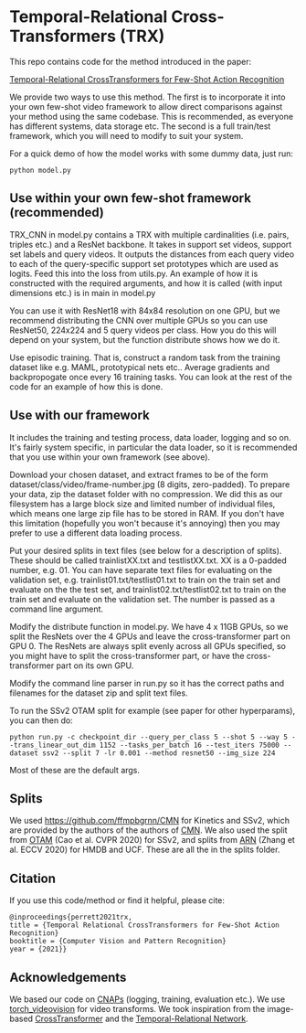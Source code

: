 # Temporal-Relational Cross-Transformers (TRX)


This repo contains code for the method introduced in the paper:

[Temporal-Relational CrossTransformers for Few-Shot Action Recognition](https://arxiv.org/)

We provide two ways to use this method. The first is to incorporate it into your own few-shot video framework to allow direct comparisons against your method using the same codebase. This is recommended, as everyone has different systems, data storage etc. The second is a full train/test framework, which you will need to modify to suit your system.

For a quick demo of how the model works with some dummy data, just run:

	python model.py


## Use within your own few-shot framework (recommended)

TRX_CNN in model.py contains a TRX with multiple cardinalities (i.e. pairs, triples etc.) and a ResNet backbone. It takes in support set videos, support set labels and query videos. It outputs the distances from each query video to each of the query-specific support set prototypes which are used as logits. Feed this into the loss from utils.py. An example of how it is constructed with the required arguments, and how it is called (with input dimensions etc.) is in main in model.py

You can use it with ResNet18 with 84x84 resolution on one GPU, but we recommend distributing the CNN over multiple GPUs so you can use ResNet50, 224x224 and 5 query videos per class. How you do this will depend on your system, but the function distribute shows how we do it.

Use episodic training. That is, construct a random task from the training dataset like e.g. MAML, prototypical nets etc.. Average gradients and backpropogate once every 16 training tasks. You can look at the rest of the code for an example of how this is done.



## Use with our framework

It includes the training and testing process, data loader, logging and so on. It's fairly system specific, in particular the data loader, so it is recommended that you use within your own framework (see above).

Download your chosen dataset, and extract frames to be of the form dataset/class/video/frame-number.jpg (8 digits, zero-padded).
To prepare your data, zip the dataset folder with no compression. We did this as our filesystem has a large block size and limited number of individual files, which means one large zip file has to be stored in RAM. If you don't have this limitation (hopefully you won't because it's annoying) then you may prefer to use a different data loading process.

Put your desired splits in text files (see below for a description of splits). These should be called trainlistXX.txt and testlistXX.txt. XX is a 0-padded number, e.g. 01. You can have separate text files for evaluating on the validation set, e.g. trainlist01.txt/testlist01.txt to train on the train set and evaluate on the the test set, and trainlist02.txt/testlist02.txt to train on the train set and evaluate on the validation set. The number is passed as a command line argument.

Modify the distribute function in model.py. We have 4 x 11GB GPUs, so we split the ResNets over the 4 GPUs and leave the cross-transformer part on GPU 0. The ResNets are always split evenly across all GPUs specified, so you might have to split the cross-transformer part, or have the cross-transformer part on its own GPU.

Modify the command line parser in run.py so it has the correct paths and filenames for the dataset zip and split text files.

To run the SSv2 OTAM split for example (see paper for other hyperparams), you can then do:

	python run.py -c checkpoint_dir --query_per_class 5 --shot 5 --way 5 --trans_linear_out_dim 1152 --tasks_per_batch 16 --test_iters 75000 --dataset ssv2 --split 7 -lr 0.001 --method resnet50 --img_size 224

Most of these are the default args.


## Splits
We used https://github.com/ffmpbgrnn/CMN for Kinetics and SSv2, which are provided by the authors of the authors of [CMN](https://openaccess.thecvf.com/content_ECCV_2018/papers/Linchao_Zhu_Compound_Memory_Networks_ECCV_2018_paper.pdf). We also used the split from [OTAM](https://openaccess.thecvf.com/content_CVPR_2020/papers/Cao_Few-Shot_Video_Classification_via_Temporal_Alignment_CVPR_2020_paper.pdf) (Cao et al. CVPR 2020) for SSv2, and splits from [ARN](https://www.ecva.net/papers/eccv_2020/papers_ECCV/papers/123500511.pdf) (Zhang et al. ECCV 2020) for HMDB and UCF.  These are all the in the splits folder.


## Citation
If you use this code/method or find it helpful, please cite:

	@inproceedings{perrett2021trx,
	title = {Temporal Relational CrossTransformers for Few-Shot Action Recognition}
	booktitle = {Computer Vision and Pattern Recognition}
	year = {2021}}


## Acknowledgements

We based our code on [CNAPs](https://github.com/cambridge-mlg/cnaps) (logging, training, evaluation etc.). We use [torch_videovision](https://github.com/hassony2/torch_videovision) for video transforms. We took inspiration from the image-based [CrossTransformer](https://proceedings.neurips.cc/paper/2020/file/fa28c6cdf8dd6f41a657c3d7caa5c709-Paper.pdf) and the [Temporal-Relational Network](https://openaccess.thecvf.com/content_ECCV_2018/papers/Bolei_Zhou_Temporal_Relational_Reasoning_ECCV_2018_paper.pdf).
